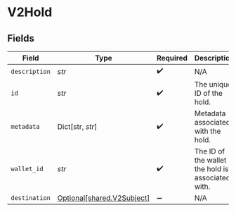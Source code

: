 # V2Hold


## Fields

| Field                                                          | Type                                                           | Required                                                       | Description                                                    |
| -------------------------------------------------------------- | -------------------------------------------------------------- | -------------------------------------------------------------- | -------------------------------------------------------------- |
| `description`                                                  | *str*                                                          | :heavy_check_mark:                                             | N/A                                                            |
| `id`                                                           | *str*                                                          | :heavy_check_mark:                                             | The unique ID of the hold.                                     |
| `metadata`                                                     | Dict[str, *str*]                                               | :heavy_check_mark:                                             | Metadata associated with the hold.                             |
| `wallet_id`                                                    | *str*                                                          | :heavy_check_mark:                                             | The ID of the wallet the hold is associated with.              |
| `destination`                                                  | [Optional[shared.V2Subject]](../../models/shared/v2subject.md) | :heavy_minus_sign:                                             | N/A                                                            |